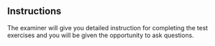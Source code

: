 ## Instructions
The examiner will give you detailed instruction for completing the test exercises and you will be given the opportunity to ask questions.